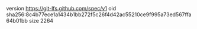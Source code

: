 version https://git-lfs.github.com/spec/v1
oid sha256:8c4b77ece1a1434b1bb272f5c26f4d42ac55210ce9f995a73ed567ffa64b01bb
size 2264
